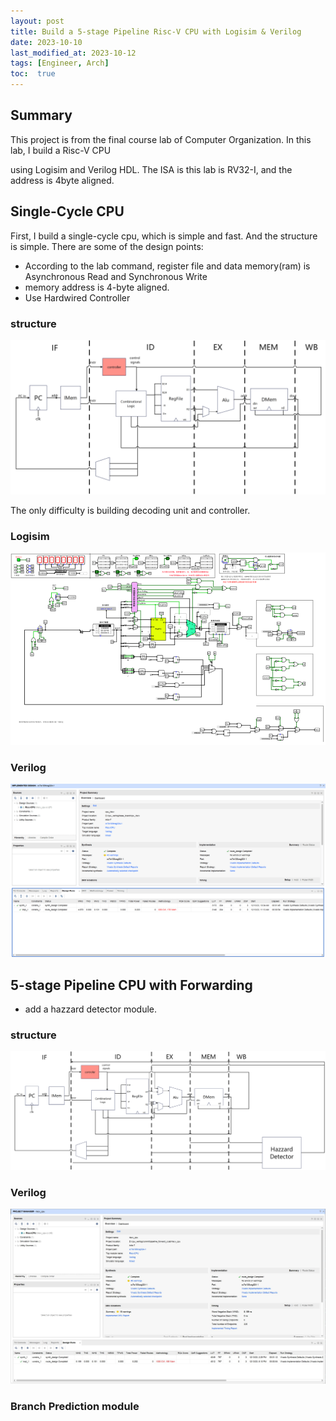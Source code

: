 ```yaml
---
layout: post
title: Build a 5-stage Pipeline Risc-V CPU with Logisim & Verilog
date: 2023-10-10
last_modified_at: 2023-10-12
tags: [Engineer, Arch]
toc:  true
---
```


## Summary

This project is from the final course lab of Computer Organization. In this lab, I build a Risc-V CPU

using Logisim and  Verilog HDL. The ISA is this lab is RV32-I, and the address is 4byte aligned.

 ## Single-Cycle CPU

First, I build a single-cycle cpu, which is simple and fast. And the structure is simple. There are some of the design points:

- According to the lab command, register file and data memory(ram) is Asynchronous Read and Synchronous Write
- memory address is 4-byte aligned.
- Use Hardwired Controller

### structure

![single-cycle cpu](/img/single-cycle-cpu-struc.png) 

The only difficulty is building decoding unit and controller.

### Logisim

![single-cycle-cpu](/img/single-cycle-cpu.png)

### Verilog

![](/img/single-cycle-verilog.png)



## 5-stage Pipeline CPU with Forwarding

- add a hazzard detector module.

###  structure

![](/img/pipeline-cpu-struc.png)

### Verilog

![](/img/forward-verilog.jpg)

### Branch Prediction module

